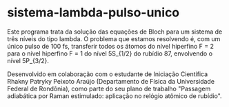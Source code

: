 # sistema-lambda-pulso-unico

Este programa trata da solução das equações de Bloch para um sistema de três níveis do tipo lambda. O problema que estamos resolvendo é, 
com um único pulso de 100 fs, transferir todos os átomos do nível hiperfino F = 2 para o nível hiperfino F = 1 do nível 5S_{1/2} do rubídio 87, envolvendo o nível 5P_{3/2}.

Desenvolvido em colaboração com o estudante de Iniciação Científica Rhakny Patryky Peixoto Araújo (Departamento de Física da Universidade Federal de Rondônia), como parte do seu plano de trabalho "Passagem adiabática por Raman estimulado: aplicação no relógio atômico de rubídio".
